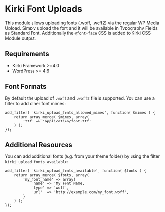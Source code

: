 # Kirki Font Uploads
This module allows uploading fonts (.woff, .woff2) via the regular WP Media Upload.
Simply upload the font and it will be available in Typography Fields as Standard Font. 
Additionally the `@font-face` CSS is added to Kirki CSS Module output.

## Requirements
- Kirki Framework >=4.0
- WordPress >= 4.6

## Font Formats
By default the upload of  `.woff` and `.woff2` file is supported. You can use a filter to add other font mimes:

````
add_filter( 'kirki_upload_fonts_allowed_mimes', function( $mimes ) {
    return array_merge( $mimes, array(
        'ttf' => 'application/font-ttf'
    ) );
});
````

## Additional Resources
You can add additional fonts (e.g. from your theme folder) by using the filter `kirki_upload_fonts_available`:

````
add_filter( 'kirki_upload_fonts_available', function( $fonts ) {
    return array_merge( $fonts, array(
        'my_font_name' => array(
            'name' => 'My Font Name,
            'type' => 'woff',
            'url'  => 'http://example.com/my_font.woff',
        }
    ) );
});
````

